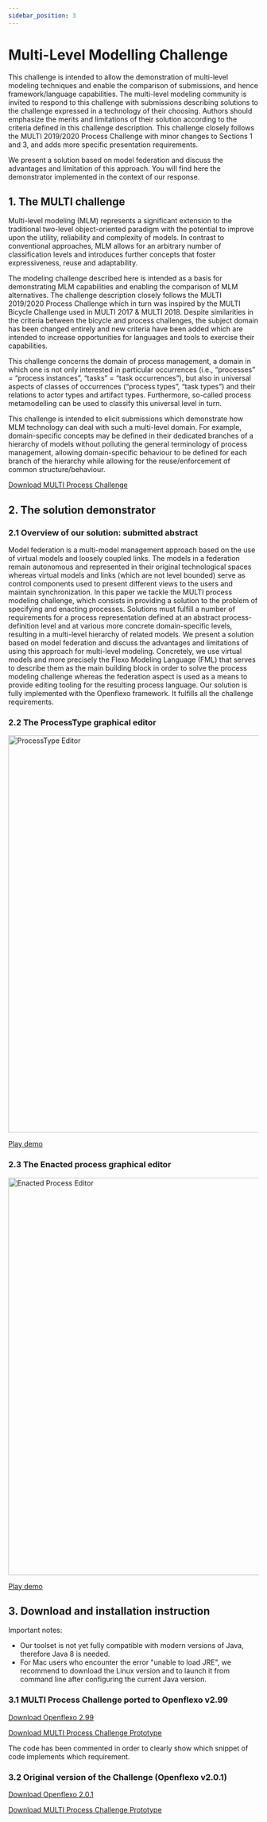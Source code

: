 ```yaml
---
sidebar_position: 3
---
```

# Multi-Level Modelling Challenge

This challenge is intended to allow the demonstration of multi-level modeling techniques and enable the comparison of submissions, and hence framework/language capabilities. The multi-level modeling community is invited to respond to this challenge with submissions describing solutions to the challenge expressed in a technology of their choosing. Authors should emphasize the merits and limitations of their solution according to the criteria defined in this challenge description. This challenge closely follows the MULTI 2019/2020 Process Challenge with minor changes to Sections 1 and 3, and adds more specific presentation requirements.

We present a solution based on model federation and discuss the advantages and limitation of this approach. You will find here the demonstrator implemented in the context of our response.

## 1. The MULTI challenge

Multi-level modeling (MLM) represents a significant extension to the traditional two-level object-oriented paradigm with the potential to improve upon the utility, reliability and complexity of models. In contrast to conventional approaches, MLM allows for an arbitrary number of classification levels and introduces further concepts that foster expressiveness, reuse and adaptability.

The modeling challenge described here is intended as a basis for demonstrating MLM capabilities and enabling the comparison of MLM alternatives. The challenge description closely follows the MULTI 2019/2020 Process Challenge which in turn was inspired by the MULTI Bicycle Challenge used in MULTI 2017 & MULTI 2018. Despite similarities in the criteria between the bicycle and process challenges, the subject domain has been changed entirely and new criteria have been added which are intended to increase opportunities for languages and tools to exercise their capabilities.

This challenge concerns the domain of process management, a domain in which one is not only interested in particular occurrences (i.e., “processes” = “process instances”, “tasks” = “task occurrences”), but also in universal aspects of classes of occurrences (“process types”, “task types”) and their relations to actor types and artifact types. Furthermore, so-called process metamodelling can be used to classify this universal level in turn.

This challenge is intended to elicit submissions which demonstrate how MLM technology can deal with such a multi-level domain. For example, domain-specific concepts may be defined in their dedicated branches of a hierarchy of models without polluting the general terminology of process management, allowing domain-specific behaviour to be defined for each branch of the hierarchy while allowing for the reuse/enforcement of common structure/behaviour.

[Download MULTI Process Challenge](/images/research/MLMChallenge/EMISAJ_Process_Modeling_Challenge.pdf)

## 2. The solution demonstrator

### 2.1 Overview of our solution: submitted abstract

Model federation is a multi-model management approach based on the use of virtual models and loosely coupled links. The models in a federation remain autonomous and represented in their original technological spaces whereas virtual models and links (which are not level bounded) serve as control components used to present different views to the users and maintain synchronization. In this paper we tackle the MULTI process modeling challenge, which consists in providing a solution to the problem of specifying and enacting processes. Solutions must fulfill a number of requirements for a process representation defined at an abstract process-definition level and at various more concrete domain-specific levels, resulting in a multi-level hierarchy of related models. We present a solution based on model federation and discuss the advantages and limitations of using this approach for multi-level modeling. Concretely, we use virtual models and more precisely the Flexo Modeling Language (FML) that serves to describe them as the main building block in order to solve the process modeling challenge whereas the federation aspect is used as a means to provide editing tooling for the resulting process language. Our solution is fully implemented with the Openflexo framework. It fulfills all the challenge requirements.

### 2.2 The ProcessType graphical editor

<img src="/images/research/MLMChallenge/ScreenshotProcessTypeEditor.png" alt="ProcessType Editor" width="800px;"/>

[Play demo](https://vimeo.com/625196097)

### 2.3 The Enacted process graphical editor

<img src="/images/research/MLMChallenge/ScreenshotEnactedProcessEditor.png" alt="Enacted Process Editor" width="800px;"/>

[Play demo](https://vimeo.com/625198211)

## 3. Download and installation instruction

Important notes:

- Our toolset is not yet fully compatible with modern versions of Java, therefore Java 8 is needed.
- For Mac users who encounter the error "unable to load JRE", we recommend to download the Linux version and to launch it from command line after configuring the current Java version.

### 3.1 MULTI Process Challenge ported to Openflexo v2.99

[Download Openflexo 2.99](https://downloads.openflexo.org/openflexo/2.99SNAPSHOT/2023-03-24/)

[Download MULTI Process Challenge Prototype](/images/research/MLMChallenge/MULTIProcessChallenge.prj.zip)

The code has been commented in order to clearly show which snippet of code
implements which requirement.

### 3.2 Original version of the Challenge (Openflexo v2.0.1)

[Download Openflexo 2.0.1](https://downloads.openflexo.org/openflexo/2.0.1SNAPSHOT/2021-06-01/)

[Download MULTI Process Challenge Prototype](/images/research/MLMChallenge/orig_MULTIProcessChallenge.prj.zip)



